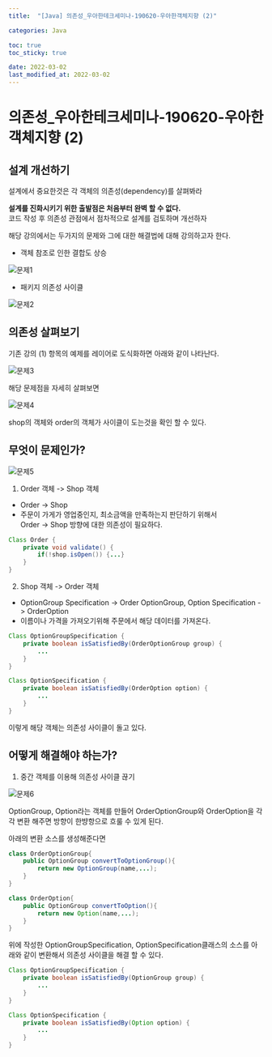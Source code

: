 ```yaml
---
title:  "[Java] 의존성_우아한테크세미나-190620-우아한객체지향 (2)"

categories: Java

toc: true
toc_sticky: true

date: 2022-03-02
last_modified_at: 2022-03-02
---
```


# 의존성_우아한테크세미나-190620-우아한객체지향 (2)

## 설계 개선하기

설계에서 중요한것은 각 객체의 의존성(dependency)를 살펴봐라

**설계를 진화시키기 위한 출발점은 처음부터 완벽 할 수 없다.**  
코드 작성 후 의존성 관점에서 점차적으로 설계를 검토하며 개선하자

해당 강의에서는 두가지의 문제와 그에 대한 해결법에 대해 강의하고자 한다.

- 객체 참조로 인한 결합도 상승

![문제1]({{site.url}}/assets/image/2022/2022-03-02/exam001.PNG)

- 패키지 의존성 사이클

![문제2]({{site.url}}/assets/image/2022/2022-03-02/exam002.PNG)

## 의존성 살펴보기

기존 강의 (1) 항목의 예제를 레이어로 도식화하면 아래와 같이 나타난다.

![문제3]({{site.url}}/assets/image/2022/2022-03-02/exam003.PNG)

해당 문제점을 자세히 살펴보면

![문제4]({{site.url}}/assets/image/2022/2022-03-02/exam004.PNG)

shop의 객체와 order의 객체가 사이클이 도는것을 확인 할 수 있다.

## 무엇이 문제인가?

![문제5]({{site.url}}/assets/image/2022/2022-03-02/exam005.PNG)

1. Order 객체 -> Shop 객체 
  - Order -> Shop
  - 주문이 가게가 영업중인지, 최소금액을 만족하는지 판단하기 위해서  
    Order -> Shop 방향에 대한 의존성이 필요하다.  
```java
Class Order {
    private void validate() {
        if(!shop.isOpen()) {...}    
    }    
}
```

2. Shop 객체 -> Order 객체
  - OptionGroup Specification -> Order OptionGroup, Option Specification -> OrderOption 
  - 이름이나 가격을 가져오기위해 주문에서 해당 데이터를 가져온다.
```java
Class OptionGroupSpecification {
    private boolean isSatisfiedBy(OrderOptionGroup group) {
        ...
    }    
}
```
```java
Class OptionSpecification {
    private boolean isSatisfiedBy(OrderOption option) {
        ...
    }
}
```

이렇게 해당 객체는 의존성 사이클이 돌고 있다.

## 어떻게 해결해야 하는가?

1. 중간 객체를 이용해 의존성 사이클 끊기

![문제6]({{site.url}}/assets/image/2022/2022-03-02/exam006.PNG)

OptionGroup, Option라는 객체를 만들어 OrderOptionGroup와 OrderOption을 각각 변환 해주면 방향이 한뱡항으로 흐룰 수 있게 된다. 

아래의 변환 소스를 생성해준다면

```java
class OrderOptionGroup{
    public OptionGroup convertToOptionGroup(){
        return new OptionGroup(name,...);
    }
}
```

```java
class OrderOption{
    public OptionGroup convertToOption(){
        return new Option(name,...);
    }
}
```

위에 작성한 OptionGroupSpecification, OptionSpecification클래스의 소스를 아래와 같이 변환해서 의존성 사이클을 해결 할 수 있다.

```java
Class OptionGroupSpecification {
    private boolean isSatisfiedBy(OptionGroup group) {
        ...
    }    
}
```

```java
Class OptionSpecification {
    private boolean isSatisfiedBy(Option option) {
        ...
    }
}
```

